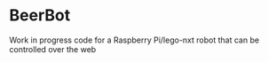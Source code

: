 BeerBot
=======
Work in progress code for a Raspberry Pi/lego-nxt robot that can be controlled over the web
